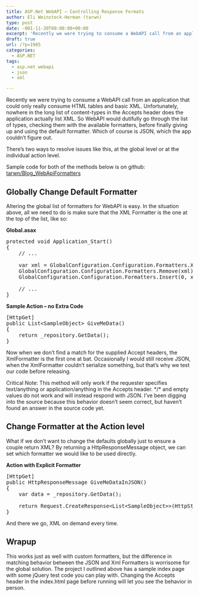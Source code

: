 ```yaml
---
title: ASP.Net WebAPI – Controlling Response Formats
author: Eli Weinstock-Herman (tarwn)
type: post
date: -001-11-30T00:00:00+00:00
excerpt: 'Recently we were trying to consume a WebAPI call from an application that could only really consume HTML tables and basic XML. Unfortunately, nowhere in the long list of content-types in the Accepts header does the application actually list XML. So WebA&hellip;'
draft: true
url: /?p=1985
categories:
  - ASP.NET
tags:
  - asp.net webapi
  - json
  - xml

---
```

Recently we were trying to consume a WebAPI call from an application that could only really consume HTML tables and basic XML. Unfortunately, nowhere in the long list of content-types in the Accepts header does the application actually list XML. So WebAPI would dutifully go through the list of types, checking them with the available formatters, before finally giving up and using the default formatter. Which of course is JSON, which the app couldn&#8217;t figure out.

There&#8217;s two ways to resolve issues like this, at the global level or at the individual action level.

Sample code for both of the methods below is on github: [tarwn/Blog_WebApiFormatters][1]

## Globally Change Default Formatter

Altering the global list of formatters for WebAPI is easy. In the situation above, all we need to do is make sure that the XML Formatter is the one at the top of the list, like so:

**Global.asax**

<pre>protected void Application_Start()
{
	// ...

	var xml = GlobalConfiguration.Configuration.Formatters.XmlFormatter;
	GlobalConfiguration.Configuration.Formatters.Remove(xml);
	GlobalConfiguration.Configuration.Formatters.Insert(0, xml);

	// ...
}</pre>

**Sample Action &#8211; no Extra Code**

<pre>[HttpGet]
public List&lt;SampleObject&gt; GiveMeData()
{
	return _repository.GetData();
}</pre>

Now when we don&#8217;t find a match for the supplied Accept headers, the XmlFormatter is the first one at bat. Occasionally I would still receive JSON, when the XmlFormatter couldn&#8217;t serialize something, but that&#8217;s why we test our code before releasing.

Critical Note: This method will only work if the requester specifies text/anything or application/anything in the Accepts header. \*/\* and empty values do not work and will instead respond with JSON. I&#8217;ve been digging into the source because this behavior doesn&#8217;t seem correct, but haven&#8217;t found an answer in the source code yet. 

## Change Formatter at the Action level

What if we don&#8217;t want to change the defaults globally just to ensure a couple return XML? By returning a HttpResponseMessage object, we can set which formatter we would like to be used directly. 

**Action with Explicit Formatter**

<pre>[HttpGet]
public HttpResponseMessage GiveMeDataInJSON()
{
	var data = _repository.GetData();

	return Request.CreateResponse&lt;List&lt;SampleObject&gt;&gt;(HttpStatusCode.OK, data, new JsonMediaTypeFormatter());
}</pre>

And there we go, XML on demand every time.

## Wrapup

This works just as well with custom formatters, but the difference in matching behavior between the JSON and Xml Formatters is worrisome for the global solution. The project I outlined above has a sample index page with some jQuery test code you can play with. Changing the Accepts header in the index.html page before running will let you see the behavior in person.

 [1]: https://github.com/tarwn/Blog_WebApiFormatters